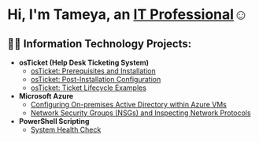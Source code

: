 
<h1>Hi, I'm Tameya, an <a href="https://linkedin.com/in/tameya-williams-a12b25247/">IT Professional</a>☺</h1>

<h2>👨‍💻 Information Technology Projects:</h2>

- <b>osTicket (Help Desk Ticketing System)</b>
  - [osTicket: Prerequisites and Installation](https://github.com/tameya-w/osticket-prereqs)
  - [osTicket: Post-Installation Configuration](https://github.com/tameya-w/post-install-config)
  - [osTicket: Ticket Lifecycle Examples](https://github.com/tameya-w/ticket-lifecycle)
- <b>Microsoft Azure</b>
  - [Configuring On-premises Active Directory within Azure VMs](https://github.com/tameya-w/configure-ad)
  - [Network Security Groups (NSGs) and Inspecting Network Protocols](https://github.com/tameya-w/azure-network-protocols)
- <b>PowerShell Scripting</b>
  - [System Health Check](https://github.com/tameya-w/System-Health-Check)



[linkedin]: https://linkedin.com/in/tameya-williams-a12b25247/
